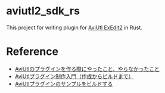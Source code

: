 # aviutl2_sdk_rs

This project for writing plugin for [AviUtl ExEdit2](https://spring-fragrance.mints.ne.jp/aviutl/) in Rust.

# Reference
 * [AviUtlのプラグインを作る際にやったこと、やらなかったこと](https://qiita.com/metaphysical_bard/items/ce7efbd2d593c51590ea)
 * [AviUtlプラグイン制作入門（作成からビルドまで）](https://k86g.blogspot.com/2018/12/aviutl.html)
 * [AviUtlプラグインのサンプルをビルドする](https://qiita.com/sqrtox/items/f5127a162cae8639387d)
